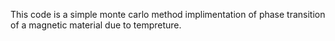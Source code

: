  
This code is a simple monte carlo method implimentation of phase transition of a magnetic material due to tempreture.
